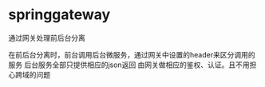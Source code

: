 # springgateway
通过网关处理前后台分离

在前后台分离时，前台调用后台微服务，通过网关中设置的header来区分调用的服务
后台服务全部只提供相应的json返回
由网关做相应的鉴权、认证。且不用担心跨域的问题
